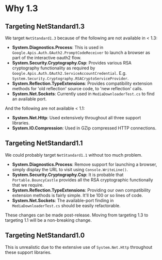 # Why 1.3

## Targeting NetStandard1.3

We target `NetStandard1.3` because of the following are not available in < 1.3:

* **System.Diagnostics.Process**:
  This is used in `Google.Apis.Auth.OAuth2.PromptCodeReceiver` to launch a
  browser as part of the interactive oauth2 flow.
* **System.Security.Cryptography.Csp**:
  Provides various RSA cryptography functionality as required by `Google.Apis.Auth.OAuth2.ServiceAccountCredential`.
  E.g. `System.Security.Cryptography.RSACryptoServiceProvider`.
* **System.Reflection.TypeExtensions**:
  Provides compatibility extension methods for 'old reflection' source code,
  to 'new reflection' calls.
* **System.Net.Sockets**:
  Currently used in `MediaDownloaderTest.cs` to find an available port.

And the following are not available < 1.1:

* **System.Net.Http**:
  Used extensively throughout all three support libraries.
* **System.IO.Compression**:
  Used in GZip compressed HTTP connections.

## Targeting NetStandard1.1

We could probably target `NetStandard1.1` without too much problem.

* **System.Diagnostics.Process**:
  Remove support for launching a browser, simply display the URL to visit using
  `Console.WriteLine()`.
* **System.Security.Cryptography.Csp**:
  It is probable that `Portable.BouncyCastle` provides all the RSA cryptographic
  functionally that we require.
* **System.Reflection.TypeExtensions**:
  Providing our own compatibility extension methods is fairly simple.
  It'll be 100 or so lines of code.
* **System.Net.Sockets**:
  The available-port finding in `MediaDownloaderTest.cs` should be easily
  refactorable.

These changes can be made post-release.
Moving from targeting 1.3 to targeting 1.1 will be a non-breaking change.

## Targeting NetStandard1.0

This is unrealistic due to the extensive use of `System.Net.Http` throughout
these support libraries.